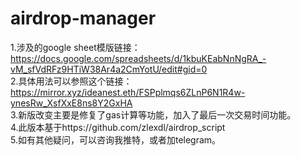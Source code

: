 # airdrop-manager
1.涉及的google sheet模版链接：https://docs.google.com/spreadsheets/d/1kbuKEabNnNgRA_-vM_sfVdRFz9HTiW38Ar4a2CmYotU/edit#gid=0  
2.具体用法可以参照这个链接：https://mirror.xyz/ideanest.eth/FSPplmqs6ZLnP6N1R4w-ynesRw_XsfXxE8ns8Y2GxHA  
3.新版改变主要是修复了gas计算等功能，加入了最后一次交易时间功能。  
4.此版本基于https://github.com/zlexdl/airdrop_script  
5.如有其他疑问，可以咨询我推特，或者加telegram。
